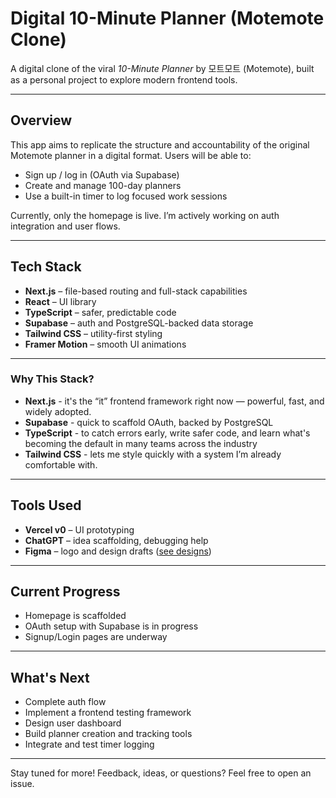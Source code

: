 # Digital 10-Minute Planner (Motemote Clone)

A digital clone of the viral _10-Minute Planner_ by 모트모트 (Motemote), built as a personal project to explore modern frontend tools.

---

## Overview

This app aims to replicate the structure and accountability of the original Motemote planner in a digital format. Users will be able to:

- Sign up / log in (OAuth via Supabase)
- Create and manage 100-day planners
- Use a built-in timer to log focused work sessions

Currently, only the homepage is live. I’m actively working on auth integration and user flows.

---

## Tech Stack

- **Next.js** – file-based routing and full-stack capabilities
- **React** – UI library
- **TypeScript** – safer, predictable code
- **Supabase** – auth and PostgreSQL-backed data storage
- **Tailwind CSS** – utility-first styling
- **Framer Motion** – smooth UI animations

---

### Why This Stack?

- **Next.js** - it's the “it” frontend framework right now — powerful, fast, and widely adopted.
- **Supabase** - quick to scaffold OAuth, backed by PostgreSQL
- **TypeScript** - to catch errors early, write safer code, and learn what's becoming the default in many teams across the industry
- **Tailwind CSS** - lets me style quickly with a system I’m already comfortable with.

---

## Tools Used

- **Vercel v0** – UI prototyping
- **ChatGPT** – idea scaffolding, debugging help
- **Figma** – logo and design drafts ([see designs]('https://www.figma.com/design/5ZEAJm8uQ3b1ou2XizvGL9/Untitled?m=auto&t=FFeY1ZWhvpHDuFJi-1'))

---

## Current Progress

- Homepage is scaffolded
- OAuth setup with Supabase is in progress
- Signup/Login pages are underway

---

## What's Next

- Complete auth flow
- Implement a frontend testing framework
- Design user dashboard
- Build planner creation and tracking tools
- Integrate and test timer logging

---

Stay tuned for more! Feedback, ideas, or questions? Feel free to open an issue.
